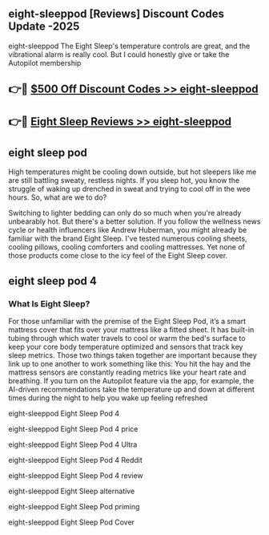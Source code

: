 ## eight-sleeppod [Reviews​] Discount Codes Update -2025

eight-sleeppod The Eight Sleep's temperature controls are great, and the vibrational alarm is really cool. But I could honestly give or take the Autopilot membership

## 👉🔴 [$500 Off Discount Codes >> eight-sleeppod](http://download.freeplayer.one?title=eight-sleeppod&ref=18-ES)

## 👉🔴 [Eight Sleep Reviews >> eight-sleeppod](http://download.freeplayer.one?title=eight-sleeppod&ref=18-ES)

## eight sleep pod

High temperatures might be cooling down outside, but hot sleepers like me are still battling sweaty, restless nights. If you sleep hot, you know the struggle of waking up drenched in sweat and trying to cool off in the wee hours. So, what are we to do?

Switching to lighter bedding can only do so much when you're already unbearably hot. But there's a better solution. If you follow the wellness news cycle or health influencers like Andrew Huberman, you might already be familiar with the brand Eight Sleep. I've tested numerous cooling sheets, cooling pillows, cooling comforters and cooling mattresses. Yet none of those products come close to the icy feel of the Eight Sleep cover.

## eight sleep pod 4

### What Is Eight Sleep?

For those unfamiliar with the premise of the Eight Sleep Pod, it’s a smart mattress cover that fits over your mattress like a fitted sheet. It has built-in tubing through which water travels to cool or warm the bed's surface to keep your core body temperature optimized and sensors that track key sleep metrics. Those two things taken together are important because they link up to one another to work something like this: You hit the hay and the mattress sensors are constantly reading metrics like your heart rate and breathing. If you turn on the Autopilot feature via the app, for example, the AI-driven recommendations take the temperature up and down at different times during the night to help you wake up feeling refreshed

eight-sleeppod Eight Sleep Pod 4

eight-sleeppod Eight Sleep Pod 4 price

eight-sleeppod Eight Sleep Pod 4 Ultra

eight-sleeppod Eight Sleep Pod 4 Reddit

eight-sleeppod Eight Sleep Pod 4 review

eight-sleeppod Eight Sleep alternative

eight-sleeppod Eight Sleep Pod priming

eight-sleeppod Eight Sleep Pod Cover